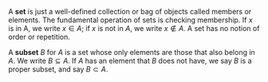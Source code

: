 A **set** is just a well-defined collection or bag of objects called members or elements. The fundamental operation of sets is checking membership. If $x$ is in A, we write $x \in A$; if $x$ is not in $A$, we write $x \not\in A$. A set has no notion of order or repetition.

A **subset** $B$ for $A$ is a set whose only elements are those that also belong in $A$. We write $B \subseteq A$. If $A$ has an element that $B$ does not have, we say $B$ is a proper subset, and say $B \subset A$. 

